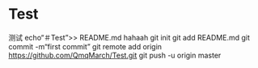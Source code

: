 # Test
测试
echo“＃Test”>> README.md 
hahaah
git init 
git add README.md 
git commit -m“first commit” 
git remote add origin https://github.com/QmqMarch/Test.git
 git push -u origin master
